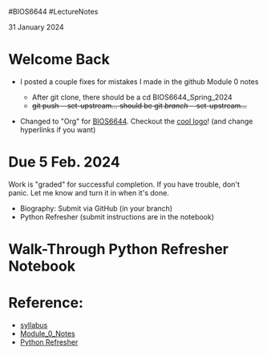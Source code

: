 #BIOS6644
#LectureNotes

31 January 2024

# Welcome Back
- I posted a couple fixes for mistakes I made in the github Module 0 notes
	- After git clone, there should be a cd BIOS6644_Spring_2024
	- ~~git push --set-upstream... should be git _branch_ --set-upstream...~~
	

- Changed to "Org" for [BIOS6644](https://github.com/BIOS6644/).  Checkout the [cool logo](https://avatars.githubusercontent.com/u/157696253?s=400&u=6c364839304098c985a384be59d3f44db3267b5d&v=4)! (and change hyperlinks if you want)

# Due 5 Feb. 2024
Work is "graded" for successful completion.  If you have trouble, don't panic.  Let me know and turn it in when it's done.
- Biography: Submit via GitHub (in your branch)
- Python Refresher (submit instructions are in the notebook)

# Walk-Through Python Refresher Notebook


# Reference:
-  [syllabus](https://ucdenver.instructure.com/courses/533986/assignments/syllabus)
- [Module_0_Notes](https://github.com/pulsetracker/BIOS6644_Spring_2024/blob/main/Modules/Module_0/docs/Module_0_Notes.md)
- [Python Refresher](https://github.com/BIOS6644/BIOS6644_Spring_2024/blob/main/Modules/Module_0/docs/M0_Python_Refresher.ipynb)
